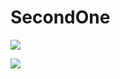 # SecondOne
![](https://c.ndtvimg.com/2020-05/tkqluj48_virat-kohli-afp_625x300_30_May_20.jpg)

![](https://media.gettyimages.com/photos/virat-kohli-of-india-collects-the-t20-trophy-following-game-three-of-picture-id1290065970?s=612x612)
